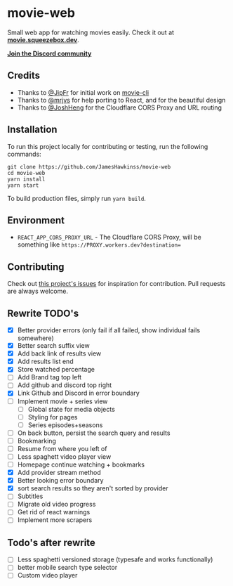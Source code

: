 # movie-web

Small web app for watching movies easily. Check it out at **[movie.squeezebox.dev](https://movie.squeezebox.dev)**.

**[Join the Discord community](https://discord.gg/vXsRvye8BS)**

## Credits

- Thanks to [@JipFr](https://github.com/JipFr) for initial work on [movie-cli](https://github.com/JipFr/movie-cli)
- Thanks to [@mrjvs](https://github.com/mrjvs) for help porting to React, and for the beautiful design
- Thanks to [@JoshHeng](https://github.com/JoshHeng/) for the Cloudflare CORS Proxy and URL routing

## Installation

To run this project locally for contributing or testing, run the following commands:

```
git clone https://github.com/JamesHawkinss/movie-web
cd movie-web
yarn install
yarn start
```

To build production files, simply run `yarn build`.

## Environment

- `REACT_APP_CORS_PROXY_URL` - The Cloudflare CORS Proxy, will be something like `https://PROXY.workers.dev?destination=`

## Contributing

Check out [this project's issues](https://github.com/JamesHawkinss/movie-web/issues) for inspiration for contribution. Pull requests are always welcome.

## Rewrite TODO's

- [x] Better provider errors (only fail if all failed, show individual fails somewhere)
- [x] Better search suffix view
- [x] Add back link of results view
- [x] Add results list end
- [x] Store watched percentage
- [ ] Add Brand tag top left
- [ ] Add github and discord top right
- [x] Link Github and Discord in error boundary
- [ ] Implement movie + series view
  - [ ] Global state for media objects
  - [ ] Styling for pages
  - [ ] Series episodes+seasons
- [ ] On back button, persist the search query and results
- [ ] Bookmarking
- [ ] Resume from where you left of
- [ ] Less spaghett video player view
- [ ] Homepage continue watching + bookmarks
- [x] Add provider stream method
- [x] Better looking error boundary
- [x] sort search results so they aren't sorted by provider
- [ ] Subtitles
- [ ] Migrate old video progress
- [ ] Get rid of react warnings
- [ ] Implement more scrapers

## Todo's after rewrite

- [ ] Less spaghetti versioned storage (typesafe and works functionally)
- [ ] better mobile search type selector
- [ ] Custom video player
